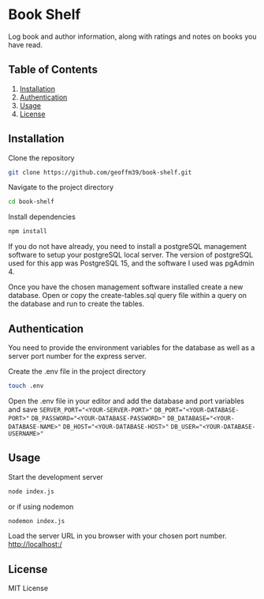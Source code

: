 # Book Shelf

Log book and author information, along with ratings and notes on books you have read.

## Table of Contents

1. [Installation](#installation)
2. [Authentication](#authentication)
3. [Usage](#usage)
4. [License](#license)

## Installation

Clone the repository
```bash
git clone https://github.com/geoffm39/book-shelf.git
```

Navigate to the project directory
```bash
cd book-shelf
```

Install dependencies
```bash
npm install
```

If you do not have already, you need to install a postgreSQL management software to setup 
your postgreSQL local server.  The version of postgreSQL used for this app was PostgreSQL 15, and the software
I used was pgAdmin 4.

Once you have the chosen management software installed create a new database.
Open or copy the create-tables.sql query file within a query on the database and run
to create the tables.

## Authentication

You need to provide the environment variables for the database as well as a server port number for the express server.

Create the .env file in the project directory
```bash
touch .env
```

Open the .env file in your editor and add the database and port variables and save
`SERVER_PORT="<YOUR-SERVER-PORT>"`
`DB_PORT="<YOUR-DATABASE-PORT>"`
`DB_PASSWORD="<YOUR-DATABASE-PASSWORD>"`
`DB_DATABASE="<YOUR-DATABASE-NAME>"`
`DB_HOST="<YOUR-DATABASE-HOST>"`
`DB_USER="<YOUR-DATABASE-USERNAME>"`

## Usage

Start the development server
```bash
node index.js
```
or if using nodemon
```bash
nodemon index.js
```

Load the server URL in you browser with your chosen port number.
[http://localhost:<YOUR-SERVER-PORT>/](http://localhost:<YOUR-SERVER-PORT>/)

## License

MIT License